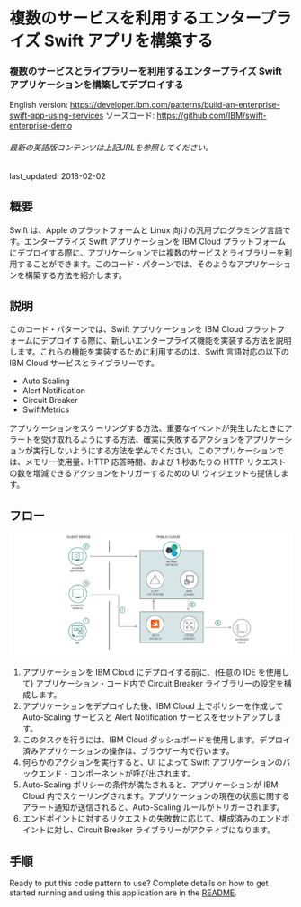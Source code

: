 #  複数のサービスを利用するエンタープライズ Swift アプリを構築する

### 複数のサービスとライブラリーを利用するエンタープライズ Swift アプリケーションを構築してデプロイする

English version: https://developer.ibm.com/patterns/build-an-enterprise-swift-app-using-services
  ソースコード: https://github.com/IBM/swift-enterprise-demo

###### 最新の英語版コンテンツは上記URLを参照してください。
last_updated:    2018-02-02

 ## 概要

Swift は、Apple のプラットフォームと Linux 向けの汎用プログラミング言語です。エンタープライズ Swift アプリケーションを IBM Cloud プラットフォームにデプロイする際に、アプリケーションでは複数のサービスとライブラリーを利用することができます。このコード・パターンでは、そのようなアプリケーションを構築する方法を紹介します。

## 説明

このコード・パターンでは、Swift アプリケーションを IBM Cloud プラットフォームにデプロイする際に、新しいエンタープライズ機能を実装する方法を説明します。これらの機能を実装するために利用するのは、Swift 言語対応の以下の IBM Cloud サービスとライブラリーです。

* Auto Scaling
* Alert Notification
* Circuit Breaker
* SwiftMetrics

アプリケーションをスケーリングする方法、重要なイベントが発生したときにアラートを受け取れるようにする方法、確実に失敗するアクションをアプリケーションが実行しないようにする方法を学んでください。このアプリケーションでは、メモリー使用量、HTTP 応答時間、および 1 秒あたりの HTTP リクエストの数を増減できるアクションをトリガーするための UI ウィジェットも提供します。


## フロー

![フロー](./images/arch-ent-swift.png)

1. アプリケーションを IBM Cloud にデプロイする前に、(任意の IDE を使用して) アプリケーション・コード内で Circuit Breaker ライブラリーの設定を構成します。
2. アプリケーションをデプロイした後、IBM Cloud 上でポリシーを作成して Auto-Scaling サービスと Alert Notification サービスをセットアップします。
3. このタスクを行うには、IBM Cloud ダッシュボードを使用します。デプロイ済みアプリケーションの操作は、ブラウザー内で行います。
4. 何らかのアクションを実行すると、UI によって Swift アプリケーションのバックエンド・コンポーネントが呼び出されます。
5. Auto-Scaling ポリシーの条件が満たされると、アプリケーションが IBM Cloud 内でスケーリングされます。アプリケーションの現在の状態に関するアラート通知が送信されると、Auto-Scaling ルールがトリガーされます。
6. エンドポイントに対するリクエストの失敗数に応じて、構成済みのエンドポイントに対し、Circuit Breaker ライブラリーがアクティブになります。

## 手順

Ready to put this code pattern to use? Complete details on how to get started running and using this application are in the [README](https://github.com/IBM/swift-enterprise-demo/blob/master/README.md).

